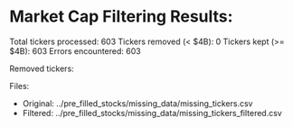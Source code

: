 
Market Cap Filtering Results:
============================
Total tickers processed: 603
Tickers removed (< $4B): 0
Tickers kept (>= $4B): 603
Errors encountered: 603

Removed tickers: 

Files:
- Original: ../pre_filled_stocks/missing_data/missing_tickers.csv
- Filtered: ../pre_filled_stocks/missing_data/missing_tickers_filtered.csv
